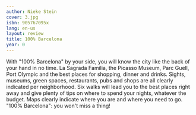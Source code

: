 ```yaml
---
author: Nieke Stein
cover: 3.jpg
isbn: 905767095x
lang: en-us
layout: review
title: 100% Barcelona
year: 0
---
```


With "100% Barcelona" by your side, you will know the city like the back of your hand in no time. La Sagrada Familia, the Picasso Museum, Parc Guell, Port Olympic and the best places for shopping, dinner and drinks. Sights, museums, green spaces, restaurants, pubs and shops are all clearly indicated per neighborhood. Six walks will lead you to the best places right away and give plenty of tips on where to spend your nights, whatever the budget. Maps clearly indicate where you are and where you need to go. "100% Barcelona": you won't miss a thing!
